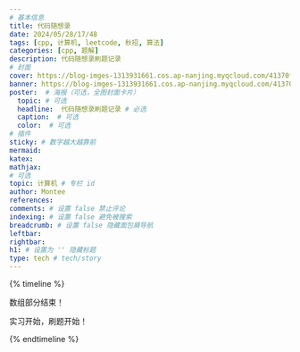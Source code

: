 ```yaml
---
# 基本信息
title: 代码随想录
date: 2024/05/28/17/48
tags: [cpp, 计算机, leetcode, 秋招, 算法]
categories: [cpp, 题解]
description: 代码随想录刷题记录
# 封面
cover: https://blog-imges-1313931661.cos.ap-nanjing.myqcloud.com/41370f2e263ceb323994939fe9f9ae4e.jpg
banner: https://blog-imges-1313931661.cos.ap-nanjing.myqcloud.com/41370f2e263ceb323994939fe9f9ae4e.jpg
poster:  # 海报（可选，全图封面卡片）
  topic: # 可选
  headline:  代码随想录刷题记录 # 必选
  caption:  # 可选
  color:  # 可选
# 插件
sticky: # 数字越大越靠前
mermaid:
katex: 
mathjax: 
# 可选
topic: 计算机 # 专栏 id
author: Montee
references:
comments: # 设置 false 禁止评论
indexing: # 设置 false 避免被搜索
breadcrumb: # 设置 false 隐藏面包屑导航
leftbar: 
rightbar:
h1: # 设置为 '' 隐藏标题
type: tech # tech/story
---
```


{% timeline %}

<!-- node 2024 年 5 月 28 日 -->

数组部分结束！

<!-- node 2024 年 5 月 22 日 -->

实习开始，刷题开始！

{% endtimeline %}